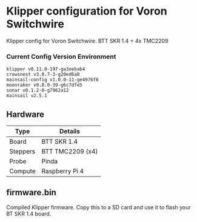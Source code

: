 # Klipper configuration for Voron Switchwire

Klipper config for Voron Switchwire. BTT SKR 1.4 + 4x TMC2209

### Current Config Version Environment

```
klipper v0.11.0-197-ga3eebab4
crowsnest v3.0.7-3-g20ed6a8
mainsail-config v1.0.0-11-ge4976f6
moonraker v0.8.0-39-g6c7dfe5
sonar v0.1.2-0-g7962a12
mainsail v2.5.1
```

## Hardware

|Type|Details|
|-|-|
|Board|BTT SKR 1.4|
|Steppers|BTT TMC2209 (x4)|
|Probe|Pinda|
|Compute|Raspberry Pi 4|

## firmware.bin

Compiled Klipper firmware. Copy this to a SD card and use it to flash your BT SKR 1.4 board.
